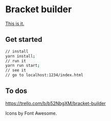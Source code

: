 # Bracket builder

[This is it.](https://bracketbuilderstorage.z5.web.core.windows.net/)

## Get started

```sh
// install
yarn install;
// run it
yarn run start;
// see it
// go to localhost:1234/index.html
```

## To dos

https://trello.com/b/b52NbgXM/bracket-builder

Icons by Font Awesome.
